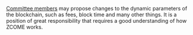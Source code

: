 [Committee members](introduction/committee) may propose changes to the dynamic parameters of the blockchain, such as fees, block time and many other things. It is a position of great responsibility that requires a good understanding of how ZCOME works.